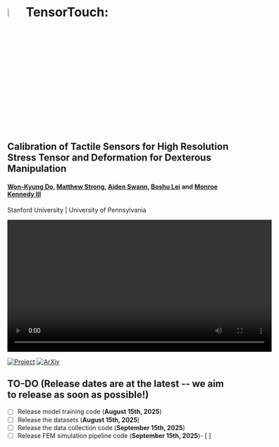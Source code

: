 # <img src="https://github.com/user-attachments/assets/56acb64f-9f7c-40df-9373-81ca7a7ed0ad" style="width: 7%;" alt="image"> TensorTouch: 

## Calibration of Tactile Sensors for High Resolution Stress Tensor and Deformation for Dexterous Manipulation



#### [Won-Kyung Do](https://wonkyungdo.github.io/website_wkdo/), [Matthew Strong](https://peasant98.github.io/), [Aiden Swann](https://aidenswann.com/), [Boshu Lei](https://scholar.google.com/citations?user=Jv88S-IAAAAJ&hl=en) and [Monroe Kennedy III](https://monroekennedy3.com/)
Stanford University | University of Pennsylvania

<video controls width="600">
  <source src="demo_video.mp4" type="video/mp4">
  Your browser does not support the video tag.
</video>

[![Project](https://img.shields.io/badge/Project_Page-TensorTouch-blue)](https://tensor-touch.github.io/)
[![ArXiv](https://img.shields.io/badge/Arxiv-TensorTouch-red)](https://arxiv.org/abs/2506.08291v1) 


## TO-DO (Release dates are at the latest -- we aim to release as soon as possible!)
- [ ] Release model training code (**August 15th, 2025**)
- [ ] Release the datasets (**August 15th, 2025**)
- [ ] Release the data collection code (**September 15th, 2025**)
- [ ] Release FEM simulation pipeline code (**September 15th, 2025**)- [ ] 
